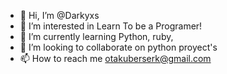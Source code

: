 - 👋 Hi, I’m @Darkyxs
- 👀 I’m interested in Learn To be a Programer!
- 🌱 I’m currently learning Python, ruby, 
- 💞️ I’m looking to collaborate on python proyect's
- 📫 How to reach me otakuberserk@gmail.com

<!---
Darkyxs/Darkyxs is a ✨ special ✨ repository because its `README.md` (this file) appears on your GitHub profile.
You can click the Preview link to take a look at your changes.
--->
